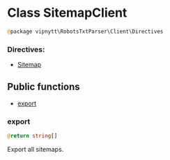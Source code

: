 # Class SitemapClient
```php
@package vipnytt\RobotsTxtParser\Client\Directives
```

### Directives:
- [Sitemap](../Directives.md#sitemap)

## Public functions
- [export](#export)

### export
```php
@return string[]
```
Export all sitemaps.

